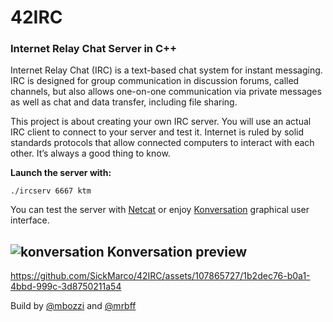 # 42IRC
### Internet Relay Chat Server in C++

Internet Relay Chat (IRC) is a text-based chat system for instant messaging. IRC is designed for group communication in discussion forums, called channels, but also allows one-on-one communication via private messages as well as chat and data transfer, including file sharing.

This project is about creating your own IRC server.
You will use an actual IRC client to connect to your server and test it.
Internet is ruled by solid standards protocols that allow connected computers to interact
with each other.
It’s always a good thing to know.

**Launch the server with:**
```
./ircserv 6667 ktm
```
You can test the server with [Netcat](https://en.wikipedia.org/wiki/Netcat) or enjoy [Konversation](https://konversation.kde.org/) graphical user interface.

## ![konversation](https://github.com/SickMarco/42IRC/assets/107865727/704b8153-f432-4a16-aee5-c17923bea80a) Konversation preview

https://github.com/SickMarco/42IRC/assets/107865727/1b2dec76-b0a1-4bbd-999c-3d8750211a54


Build by [@mbozzi](https://github.com/SickMarco) and [@mrbff](https://github.com/mrbff)
